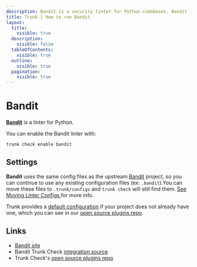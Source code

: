```yaml
---
description: Bandit is a security linter for Python codebases. Bandit flags problems like hard-coded passwords, injection vulnerabilities, and the use of insecure libraries.
title: Trunk | How to run Bandit
layout:
  title:
    visible: true
  description:
    visible: false
  tableOfContents:
    visible: true
  outline:
    visible: true
  pagination:
    visible: true
---
```


# Bandit

[**Bandit**](https://github.com/PyCQA/bandit) is a linter for Python.

You can enable the Bandit linter with:

```shell
trunk check enable bandit
```

## Settings

**Bandit** uses the same config files as the
upstream [Bandit](https://github.com/PyCQA/bandit) project, so you can continue to use any
existing configuration files (ex: `.bandit`).You can move these files to `.trunk/configs` and `trunk check` will still find them. [See Moving Linter Configs ](..#moving-linter-configs) for more info.

Trunk provides a [default configuration](https://github.com/trunk-io/plugins/tree/main/linters/bandit) if your project does not already have one,
which you can see in our [open source plugins repo]().



## Links

* [Bandit site](https://github.com/PyCQA/bandit)
* Bandit Trunk Check [integration source](https://github.com/trunk-io/plugins/tree/main/linters/bandit)
* Trunk Check's [open source plugins repo](https://github.com/trunk-io/plugins/tree/main)
